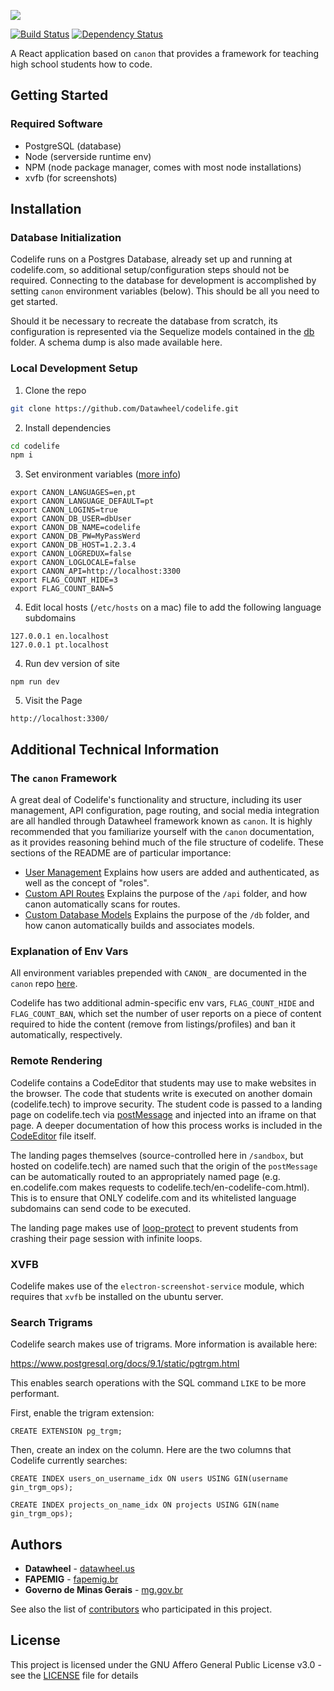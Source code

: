 ![](https://github.com/datawheel/codelife/raw/master/static/logo/logo-dark.png)

[![Build Status](https://travis-ci.org/Datawheel/codelife.svg?branch=master)](https://travis-ci.org/Datawheel/codelife) [![Dependency Status](https://david-dm.org/datawheel/codelife.svg)](https://david-dm.org/datawheel/codelife)

A React application based on `canon` that provides a framework for teaching high school students how to code.

## Getting Started

### Required Software
* PostgreSQL (database)
* Node (serverside runtime env)
* NPM (node package manager, comes with most node installations)
* xvfb (for screenshots)

## Installation

### Database Initialization 

Codelife runs on a Postgres Database, already set up and running at codelife.com, so additional setup/configuration steps should not be required. Connecting to the database for development is accomplished by setting `canon` environment variables (below). This should be all you need to get started.

Should it be necessary to recreate the database from scratch, its configuration is represented via the Sequelize models contained in the [db](/db) folder. A schema dump is also made available here.

### Local Development Setup

1. Clone the repo
```bash
git clone https://github.com/Datawheel/codelife.git
```

2. Install dependencies
```bash
cd codelife
npm i
```

3. Set environment variables ([more info](#explanation-of-env-vars))
```
export CANON_LANGUAGES=en,pt
export CANON_LANGUAGE_DEFAULT=pt
export CANON_LOGINS=true
export CANON_DB_USER=dbUser
export CANON_DB_NAME=codelife
export CANON_DB_PW=MyPassWerd
export CANON_DB_HOST=1.2.3.4
export CANON_LOGREDUX=false
export CANON_LOGLOCALE=false
export CANON_API=http://localhost:3300
export FLAG_COUNT_HIDE=3
export FLAG_COUNT_BAN=5
```

4. Edit local hosts (`/etc/hosts` on a mac) file to add the following language subdomains
```
127.0.0.1 en.localhost
127.0.0.1 pt.localhost
```

4. Run dev version of site
```
npm run dev
```

5. Visit the Page
```
http://localhost:3300/
```

## Additional Technical Information

### The `canon` Framework

A great deal of Codelife's functionality and structure, including its user management, API configuration, page routing, and social media integration are all handled through Datawheel framework known as `canon`. It is highly recommended that you familiarize yourself with the `canon` documentation, as it provides reasoning behind much of the file structure of codelife. These sections of the README are of particular importance:

* [User Management](https://github.com/datawheel/canon#user-management) Explains how users are added and authenticated, as well as the concept of "roles".
* [Custom API Routes](https://github.com/datawheel/canon#custom-api-routes) Explains the purpose of the `/api` folder, and how canon automatically scans for routes.
* [Custom Database Models](https://github.com/datawheel/canon#custom-database-models) Explains the purpose of the `/db` folder, and how canon automatically builds and associates models.

### Explanation of Env Vars

All environment variables prepended with `CANON_` are documented in the `canon` repo [here](https://github.com/Datawheel/canon).

Codelife has two additional admin-specific env vars, `FLAG_COUNT_HIDE` and `FLAG_COUNT_BAN`, which set the number of user reports on a piece of content required to hide the content (remove from listings/profiles) and ban it automatically, respectively.  

### Remote Rendering 

Codelife contains a CodeEditor that students may use to make websites in the browser. The code that students write is executed on another domain (codelife.tech) to improve security. The student code is passed to a landing page on codelife.tech via [postMessage](https://developer.mozilla.org/en-US/docs/Web/API/Window/postMessage) and injected into an iframe on that page. A deeper documentation of how this process works is included in the [CodeEditor](/app/components/CodeEditor/CodeEditor.jsx) file itself. 

The landing pages themselves (source-controlled here in `/sandbox`, but hosted on codelife.tech) are named such that the origin of the `postMessage` can be automatically routed to an appropriately named page (e.g. en.codelife.com makes requests to codelife.tech/en-codelife-com.html). This is to ensure that ONLY codelife.com and its whitelisted language subdomains can send code to be executed.  

The landing page makes use of [loop-protect](https://github.com/jsbin/loop-protect) to prevent students from crashing their page session with infinite loops.

### XVFB

Codelife makes use of the `electron-screenshot-service` module, which requires that `xvfb` be installed on the ubuntu server. 

### Search Trigrams

Codelife search makes use of trigrams.  More information is available here:

https://www.postgresql.org/docs/9.1/static/pgtrgm.html

This enables search operations with the SQL command `LIKE` to be more performant.

First, enable the trigram extension:

```
CREATE EXTENSION pg_trgm;
```

Then, create an index on the column.  Here are the two columns that Codelife currently searches:

```
CREATE INDEX users_on_username_idx ON users USING GIN(username gin_trgm_ops);
```

```
CREATE INDEX projects_on_name_idx ON projects USING GIN(name gin_trgm_ops);
```

## Authors

* **Datawheel** - [datawheel.us](https://www.datawheel.us/)
* **FAPEMIG** - [fapemig.br](http://www.fapemig.br/)
* **Governo de Minas Gerais** - [mg.gov.br](http://mg.gov.br/)

See also the list of [contributors](https://github.com/datawheel/codelife/graphs/contributors) who participated in this project.

## License

This project is licensed under the GNU Affero General Public License v3.0 - see the [LICENSE](LICENSE) file for details
